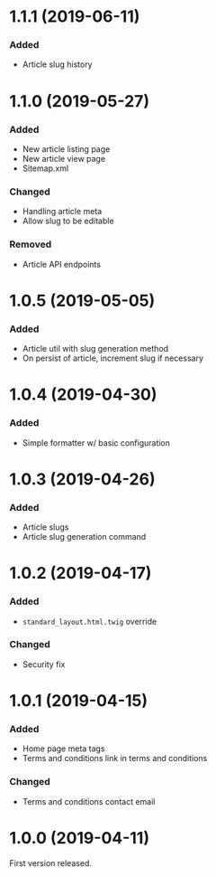 # 1.1.1 (2019-06-11)

### Added
- Article slug history


# 1.1.0 (2019-05-27)

### Added
- New article listing page
- New article view page
- Sitemap.xml

### Changed
- Handling article meta
- Allow slug to be editable

### Removed
- Article API endpoints


# 1.0.5 (2019-05-05)

### Added
- Article util with slug generation method
- On persist of article, increment slug if necessary 


# 1.0.4 (2019-04-30)

### Added
- Simple formatter w/ basic configuration


# 1.0.3 (2019-04-26)

### Added
- Article slugs
- Article slug generation command


# 1.0.2 (2019-04-17)

### Added
- `standard_layout.html.twig` override

### Changed
- Security fix


# 1.0.1 (2019-04-15)

### Added
- Home page meta tags
- Terms and conditions link in terms and conditions

### Changed
- Terms and conditions contact email


# 1.0.0 (2019-04-11)

First version released.
